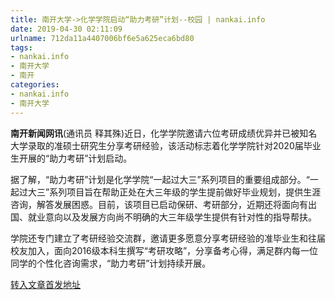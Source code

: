 ```yaml
---
title: 南开大学->化学学院启动“助力考研”计划--校园 | nankai.info
date: 2019-04-30 02:11:09
urlname: 712da11a4407006bf6e5a625eca6bd80
tags: 
- nankai.info
- 南开大学
- 南开
categories:
- nankai.info
- 南开大学
---
```


**南开新闻网讯**(通讯员 释其殊)近日，化学学院邀请六位考研成绩优异并已被知名大学录取的准硕士研究生分享考研经验，该活动标志着化学学院针对2020届毕业生开展的“助力考研”计划启动。

据了解，“助力考研”计划是化学学院“一起过大三”系列项目的重要组成部分。“一起过大三”系列项目旨在帮助正处在大三年级的学生提前做好毕业规划，提供生涯咨询，解答发展困惑。目前，该项目已启动保研、考研部分，近期还将面向有出国、就业意向以及发展方向尚不明确的大三年级学生提供有针对性的指导帮扶。

学院还专门建立了考研经验交流群，邀请更多愿意分享考研经验的准毕业生和往届校友加入，面向2016级本科生撰写“考研攻略”，分享备考心得，满足群内每一位同学的个性化咨询需求，“助力考研”计划持续开展。

[转入文章首发地址](http://news.nankai.edu.cn/qqxy/system/2019/04/29/000447860.shtml)